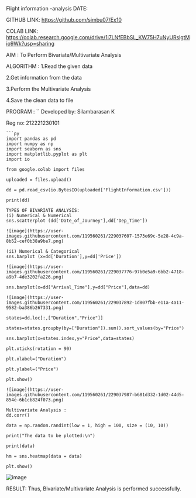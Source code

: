 Flight information -analysis
DATE:

GITHUB LINK: https://github.com/simbu07/Ex10

COLAB LINK: https://colab.research.google.com/drive/1i7LNfEBbSL_KW75H7uNyURslgtMio9Wk?usp=sharing

AIM :
To Perform Bivariate/Multivariate Analysis

ALGORITHM :
1.Read the given data

2.Get information from the data

3.Perform the Multivariate Analysis

4.Save the clean data to file

PROGRAM :
``
Developed by: Silambarasan K

Reg no: 212221230101
```
```py
import pandas as pd
import numpy as np
import seaborn as sns
import matplotlib.pyplot as plt
import io

from google.colab import files

uploaded = files.upload()

dd = pd.read_csv(io.BytesIO(uploaded['FlightInformation.csv']))

print(dd)

TYPES OF BIVARIATE ANALYSIS:
(i) Numerical & Numerical
sns.scatterplot (dd['Date_of_Journey'],dd['Dep_Time'])

![image](https://user-images.githubusercontent.com/119560261/229037607-1573e69c-5e28-4c9a-8b52-cef0b38a9be7.png)

(ii) Numerical & Categorical
sns.barplot (x=dd['Duration'],y=dd['Price'])

![image](https://user-images.githubusercontent.com/119560261/229037776-97b0e5a9-6bb2-4718-a9b7-4de3202fa226.png)

sns.barplot(x=dd["Arrival_Time"],y=dd["Price"],data=dd)

![image](https://user-images.githubusercontent.com/119560261/229037892-1d807fbb-e11a-4a11-9582-ba386b267331.png)

states=dd.loc[:,["Duration","Price"]]

states=states.groupby(by=["Duration"]).sum().sort_values(by="Price")

sns.barplot(x=states.index,y="Price",data=states)

plt.xticks(rotation = 90)

plt.xlabel=("Duration")

plt.ylabel=("Price")

plt.show()

![image](https://user-images.githubusercontent.com/119560261/229037987-b681d332-1d02-44d5-854e-6b1cb824f073.png)

Multivariate Analysis :
dd.corr()

data = np.random.randint(low = 1, high = 100, size = (10, 10))

print("The data to be plotted:\n")

print(data)

hm = sns.heatmap(data = data)

plt.show()
```
![image](https://user-images.githubusercontent.com/119560261/229038165-2ce3fc02-0ba4-4e37-a3b6-14f0c16b9bf8.png)

RESULT:
Thus, Bivariate/Multivariate Analysis is performed successfully.
